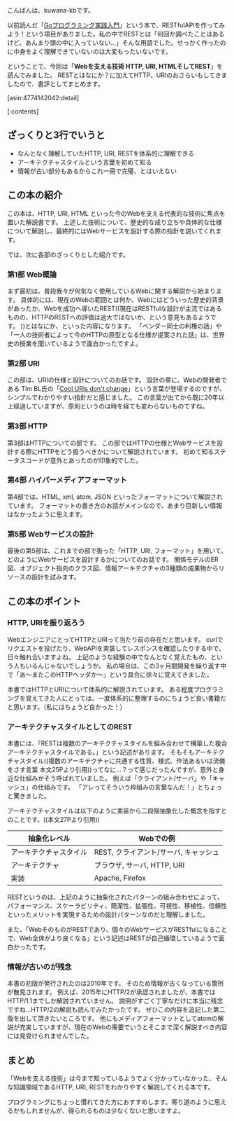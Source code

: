 こんばんは、kuwana-kbです。

以前読んだ「[Goプログラミング実践入門](https://kuwana-kb.hatenablog.com/entry/2019/03/07/000055)」という本で、RESTfulAPIを作ってみよう！という項目がありました。私の中でRESTとは「何回か調べたことはあるけど、あんまり頭の中に入っていない…」そんな用語でした。せっかく作ったのに中身をよく理解できていないのは大変もったいないです。

ということで、今回は「<b>Webを支える技術 HTTP, URI, HTMLそしてREST</b>」を読んでみました。
RESTとはなにか？に加えてHTTP、URIのおさらいもしてきましたので、書評としてまとめます。

[asin:4774142042:detail]

[:contents]

## ざっくりと3行でいうと
   *  なんとなく理解していたHTTP, URI, RESTを体系的に理解できる
   *  アーキテクチャスタイルという言葉を初めて知る
   *  情報が古い部分もあるからこれ一冊で完璧、とはいえない

## この本の紹介
この本は、HTTP, URI, HTML といった今のWebを支える代表的な技術に焦点を置いた解説書です。
上述した技術について、歴史的な成り立ちや具体的な仕様について解説し、最終的にはWebサービスを設計する際の指針を説いてくれます。

では、次に各部のざっくりとした紹介です。

### 第1部 Web概論
まず最初は、普段我々が何気なく使用しているWebに関する解説から始まります。
具体的には、現在のWebの範囲とは何か、Webにはどういった歴史的背景があったか、Webを成功へ導いたREST((現在はRESTfulな設計が主流ではあるものの、HTTPのRESTへの評価は過大ではないか、という意見もあるようです。
))とはなにか、といった内容になります。
「ベンダー同士の利権の話」や「一人の技術者によって今のHTTPの原型となる仕様が提案された話」は、世界史の授業を聞いているようで面白かったですよ。

### 第2部 URI
この部は、URIの仕様と設計についてのお話です。
設計の章に、Webの開発者である Tim BL氏の「[Cool URIs don't change](https://www.kanzaki.com/docs/Style/URI.html)」という言葉が登場するのですが、シンプルでわかりやすい指針だと感じました。
この言葉が出てから既に20年以上経過していますが、原則というのは時を経ても変わらないものですね。

### 第3部 HTTP
第3部はHTTPについての部です。
この部ではHTTPの仕様とWebサービスを設計する際にHTTPをどう扱うべきかについて解説されています。
初めて知るステータスコードが意外とあったのが印象的でした。

### 第4部 ハイパーメディアフォーマット
第4部では、HTML, xml, atom, JSON といったフォーマットについて解説されています。
フォーマットの書き方のお話がメインなので、あまり目新しい情報はなかったように思えます。

### 第5部 Webサービスの設計
最後の第5部は、これまでの部で扱った「HTTP, URI, フォーマット」を用いて、どのようにWebサービスを設計するかについてのお話です。
関係モデルのER図、オブジェクト指向のクラス図、情報アーキテクチャの3種類の成果物からリソースの設計を試みます。

## この本のポイント
### HTTP, URIを振り返ろう
WebエンジニアにとってHTTPとURIって当たり前の存在だと思います。
curlでリクエストを投げたり、WebAPIを実装してレスポンスを確認したりする中で、日々触れ合いますよね。
上記のような経験の中でなんとなく覚えたもの、という人もいるんじゃないでしょうか。
私の場合は、この3ヶ月間開発を繰り返す中で「あ〜またこのHTTPヘッダか〜」という具合に徐々に覚えてきました。

本書ではHTTPとURIについて体系的に解説されています。
ある程度プログラミングを覚えてきた人にとっては、一度体系的に整理するのにちょうど良い書籍だと思います。（私にはちょうど良かった！）

### アーキテクチャスタイルとしてのREST
本書には、「RESTは複数のアーキテクチャスタイルを組み合わせて構築した複合アーキテクチャスタイルである。」という記述があります。
そもそもアーキテクチャスタイル((複数のアーキテクチャに共通する性質、様式、作法あるいは流儀をさす言葉 本文25Pより引用))ってなに…？って感じだったんですが、意外と身近な仕組みがそう呼ばれていました。
例えば「クライアント/サーバ」や「キャッシュ」の仕組みです。
「アレってそういう枠組みの言葉なんだ！」とちょっと驚きました。

アーキテクチャスタイルは以下のように実装から二段階抽象化した概念を指すとのことです。((本文27Pより引用))

|抽象化レベル|Webでの例|
|-------|-------|
|アーキテクチャスタイル|REST, クライアント/サーバ, キャッシュ|
|アーキテクチャ|ブラウザ, サーバ, HTTP, URI|
|実装|Apache, Firefox||

RESTというのは、上記のように抽象化されたパターンの組み合わせによって、
パフォーマンス、スケーラビリティ、簡潔性、拡張性、可視性、移植性、信頼性といったメリットを実現するための設計パターンなのだと理解しました。

また、「WebそのものがRESTであり、個々のWebサービスがRESTfulになることで、Web全体がより良くなる」という記述はRESTが自己循環しているようで面白かったです。

### 情報が古いのが残念
本書の初版が発行されたのは2010年です。
そのため情報が古くなっている箇所が散見されます。
例えば、2015年にHTTP/2が承認されましたが、本書ではHTTP/1.1までしか解説されていません。
説明がすごく丁寧なだけに本当に残念ですね…HTTP/2の解説も読んでみたかったです。
ぜひこの内容を追記した第二版を出して頂きたいところです。
他にもメディアフォーマットとしてatomの解説が充実していますが、現在のWebの需要でいうとそこまで深く解説すべき内容には見受けられませんでした。

## まとめ
「Webを支える技術」は今まで知っているようでよく分かっていなかった、そんな知識領域であるHTTP, URI, RESTをわかりやすく解説してくれる本です。

プログラミングにちょっと慣れてきた方におすすめします。寄り道のように思えるかもしれませんが、得られるものは少なくないと思いますよ。
